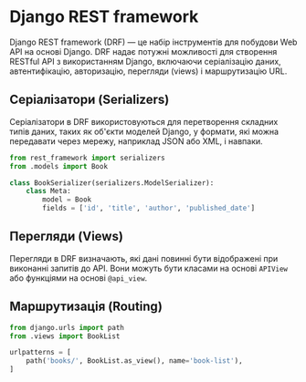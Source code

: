 # Django REST framework

Django REST framework (DRF) — це набір інструментів для побудови Web API на основі Django. DRF надає потужні можливості для створення RESTful API з використанням Django, включаючи серіалізацію даних, автентифікацію, авторизацію, перегляди (views) і маршрутизацію URL.

## Серіалізатори (Serializers)

Серіалізатори в DRF використовуються для перетворення складних типів даних, таких як об'єкти моделей Django, у формати, які можна передавати через мережу, наприклад JSON або XML, і навпаки.

```py
from rest_framework import serializers
from .models import Book

class BookSerializer(serializers.ModelSerializer):
    class Meta:
        model = Book
        fields = ['id', 'title', 'author', 'published_date']
```

## Перегляди (Views)

Перегляди в DRF визначають, які дані повинні бути відображені при виконанні запитів до API. Вони можуть бути класами на основі `APIView` або функціями на основі `@api_view`.

## Маршрутизація (Routing)

```py
from django.urls import path
from .views import BookList

urlpatterns = [
    path('books/', BookList.as_view(), name='book-list'),
]
```

